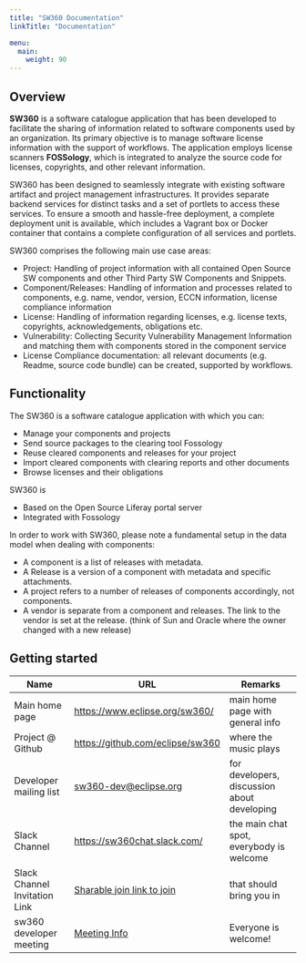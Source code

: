 ```yaml
---
title: "SW360 Documentation"
linkTitle: "Documentation"

menu:
  main:
    weight: 90
---
```


## Overview
**SW360** is a software catalogue application that has been developed to facilitate the sharing of information related to software components used by an organization. Its primary objective is to manage software license information with the support of workflows. The application employs license scanners **FOSSology**, which is integrated to analyze the source code for licenses, copyrights, and other relevant information.

SW360 has been designed to seamlessly integrate with existing software artifact and project management infrastructures. It provides separate backend services for distinct tasks and a set of portlets to access these services. To ensure a smooth and hassle-free deployment, a complete deployment unit is available, which includes a Vagrant box or Docker container that contains a complete configuration of all services and portlets.

SW360 comprises the following main use case areas:

- Project: Handling of project information with all contained Open Source SW components and other Third Party SW Components and Snippets.
- Component/Releases: Handling of information and processes related to components, e.g. name, vendor, version, ECCN information, license compliance information
- License: Handling of information regarding licenses, e.g. license texts, copyrights, acknowledgements, obligations etc.
- Vulnerability: Collecting Security Vulnerability Management Information and matching them with components stored in the component service
- License Compliance documentation: all relevant documents (e.g. Readme, source code bundle) can be created, supported by workflows.

## Functionality
The SW360 is a software catalogue application with which you can:

- Manage your components and projects
- Send source packages to the clearing tool Fossology
- Reuse cleared components and releases for your project
- Import cleared components with clearing reports and other documents
- Browse licenses and their obligations

SW360 is
- Based on the Open Source Liferay portal server
- Integrated with Fossology

 In order to work with SW360, please note a fundamental setup in the data model when dealing with components:

- A component is a list of releases with metadata. 
- A Release is a version of a component with metadata and specific attachments.
- A project refers to a number of releases of components accordingly, not components.
- A vendor is separate from a component and releases. The link to the vendor is set at the release. (think of Sun and Oracle where the owner changed with a new release)

## Getting started

| Name | URL | Remarks |
| --- | --- | --- |
| Main home page | https://www.eclipse.org/sw360/ | main home page with general info |
| Project @ Github | https://github.com/eclipse/sw360 | where the music plays |
| Developer mailing list | sw360-dev@eclipse.org | for developers, discussion about developing |
| Slack Channel | https://sw360chat.slack.com/ | the main chat spot, everybody is welcome |
| Slack Channel Invitation Link | [Sharable join link to join](https://join.slack.com/t/sw360chat/shared_invite/enQtNzg5NDQxMTQyNjA5LThiMjBlNTRmOWI0ZjJhYjc0OTk3ODM4MjBmOGRhMWRmN2QzOGVmMzQwYzAzN2JkMmVkZTI1ZjRhNmJlNTY4ZGI) | that should bring you in |
| sw360 developer meeting | [Meeting Info](Developer-Meetings) | Everyone is welcome!

